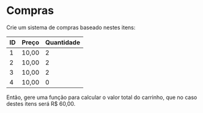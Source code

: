# Compras

Crie um sistema de compras baseado nestes itens:

| ID  | Preço | Quantidade |
| --- | ----- | ---------- |
| 1   | 10,00 | 2          |
| 2   | 10,00 | 2          |
| 3   | 10,00 | 2          |
| 4   | 10,00 | 0          |

Então, gere uma função para calcular o valor total do carrinho, que no caso destes itens será R\$ 60,00.